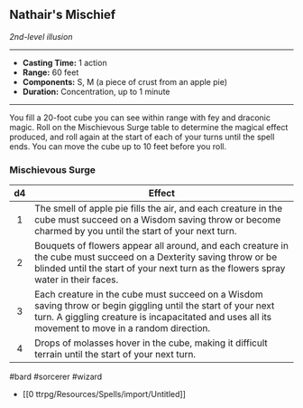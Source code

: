 ## Nathair's Mischief
*2nd-level illusion*
___
- **Casting Time:** 1 action
- **Range:** 60 feet
- **Components:** S, M (a piece of crust from an apple pie)
- **Duration:** Concentration, up to 1 minute
---
You fill a 20-foot cube you can see within range with fey and draconic magic. Roll on the Mischievous Surge table to determine the magical effect produced, and roll again at the start of each of your turns until the spell ends. You can move the cube up to 10 feet before you roll.

### Mischievous Surge
| d4 | Effect |
|:---:|---|
| 1 | The smell of apple pie fills the air, and each creature in the cube must succeed on a Wisdom saving throw or become charmed by you until the start of your next turn. |
| 2 | Bouquets of flowers appear all around, and each creature in the cube must succeed on a Dexterity saving throw or be blinded until the start of your next turn as the flowers spray water in their faces. |
| 3 | Each creature in the cube must succeed on a Wisdom saving throw or begin giggling until the start of your next turn. A giggling creature is incapacitated and uses all its movement to move in a random direction. |
| 4 | Drops of molasses hover in the cube, making it difficult terrain until the start of your next turn. |

#bard #sorcerer #wizard
- [[0 ttrpg/Resources/Spells/import/Untitled]]